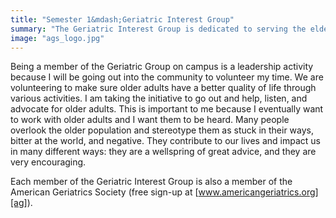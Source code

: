 ```yaml
---
title: "Semester 1&mdash;Geriatric Interest Group"
summary: "The Geriatric Interest Group is dedicated to serving the elderly in our community."
image: "ags_logo.jpg"
---
```

Being a member of the Geriatric Group on campus is a leadership activity because
I will be going out into the community to volunteer my time. We are volunteering
to make sure older adults have a better quality of life through various
activities. I am taking the initiative to go out and help, listen, and advocate
for older adults. This is important to me because I eventually want to work with
older adults and I want them to be heard. Many people overlook the older
population and stereotype them as stuck in their ways, bitter at the world, and
negative. They contribute to our lives and impact us in many different ways:
they are a wellspring of great advice, and they are very encouraging.

Each member of the Geriatric Interest Group is also a member of the American
Geriatrics Society (free sign-up at [www.americangeriatrics.org][ag]).

[ag]:http://www.americangeriatrics.org
